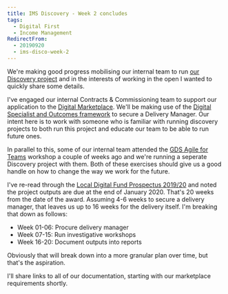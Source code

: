 ```yaml
---
title: IMS Discovery - Week 2 concludes
tags: 
  - Digital First
  - Income Management
RedirectFrom:
  - 20190920
  - ims-disco-week-2
---
```

We're making good progress mobilising our internal team to run [our Discovery project](https://mhclgdigital.blog.gov.uk/2019/09/12/the-6-projects-funded-in-round-2-of-the-local-digital-fund/) and in the interests of working in the open I wanted to quickly share some details.

I've engaged our internal Contracts & Commissioning team to support our application to the [Digital Marketplace](https://www.digitalmarketplace.service.gov.uk/). We'll be making use of the [Digital Specialist and Outcomes framework](https://digitalmarketplace.blog.gov.uk/2015/10/27/digital-outcomes-and-specialists-an-overview/) to secure a Delivery Manager. Our intent here is to work with someone who is familiar with running discovery projects to both run this project and educate our team to be able to run future ones.

In parallel to this, some of our internal team attended the [GDS Agile for Teams](https://www.gov.uk/guidance/agile-for-teams-course-description) workshop a couple of weeks ago and we're running a seperate Discovery project with them. Both of these exercises should give us a good handle on how to change the way we work for the future.

I've re-read through the [Local Digital Fund Prospectus 2019/20](https://www.gov.uk/government/publications/local-digital-fund-prospectus-2019-to-2020) and noted the project outputs are due at the end of January 2020. That's 20 weeks from the date of the award. Assuming 4-6 weeks to secure a delivery manager, that leaves us up to 16 weeks for the delivery itself. I'm breaking that down as follows:

* Week 01-06: Procure delivery manager
* Week 07-15: Run investigative workshops
* Week 16-20: Document outputs into reports

Obviously that will break down into a more granular plan over time, but that's the aspiration.

I'll share links to all of our documentation, starting with our marketplace requirements shortly.
